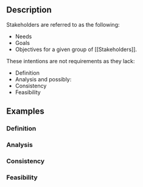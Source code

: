 ## Description
Stakeholders are referred to as the following:
* Needs
* Goals
* Objectives
for a given group of [[Stakeholders]]. 

These intentions are not requirements as they lack:
* Definition
* Analysis
and possibly:
 * Consistency
 * Feasibility

## Examples

### Definition

### Analysis

### Consistency

### Feasibility
